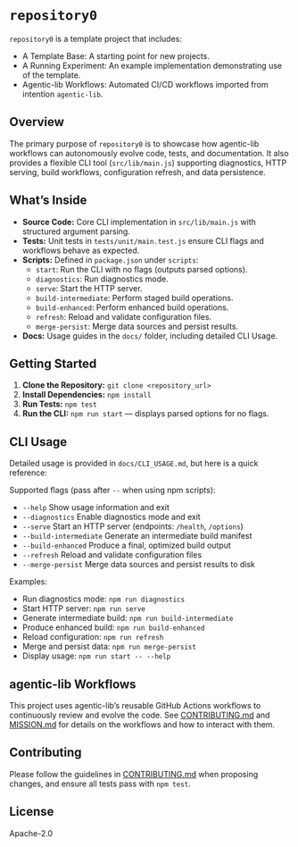 # `repository0`

`repository0` is a template project that includes:
- A Template Base: A starting point for new projects.
- A Running Experiment: An example implementation demonstrating use of the template.
- Agentic-lib Workflows: Automated CI/CD workflows imported from intentïon `agentic-lib`.

## Overview

The primary purpose of `repository0` is to showcase how agentic-lib workflows can autonomously evolve code, tests, and documentation. It also provides a flexible CLI tool (`src/lib/main.js`) supporting diagnostics, HTTP serving, build workflows, configuration refresh, and data persistence.

## What’s Inside

- **Source Code:**
  Core CLI implementation in `src/lib/main.js` with structured argument parsing.
- **Tests:**
  Unit tests in `tests/unit/main.test.js` ensure CLI flags and workflows behave as expected.
- **Scripts:**
  Defined in `package.json` under `scripts`:
  - `start`: Run the CLI with no flags (outputs parsed options).
  - `diagnostics`: Run diagnostics mode.
  - `serve`: Start the HTTP server.
  - `build-intermediate`: Perform staged build operations.
  - `build-enhanced`: Perform enhanced build operations.
  - `refresh`: Reload and validate configuration files.
  - `merge-persist`: Merge data sources and persist results.
- **Docs:**
  Usage guides in the `docs/` folder, including detailed CLI Usage.

## Getting Started

1. **Clone the Repository:**
   `git clone <repository_url>`
2. **Install Dependencies:**
   `npm install`
3. **Run Tests:**
   `npm test`
4. **Run the CLI:**
   `npm run start`  — displays parsed options for no flags.

## CLI Usage

Detailed usage is provided in `docs/CLI_USAGE.md`, but here is a quick reference:

Supported flags (pass after `--` when using npm scripts):
- `--help`               Show usage information and exit
- `--diagnostics`        Enable diagnostics mode and exit
- `--serve`              Start an HTTP server (endpoints: `/health`, `/options`)
- `--build-intermediate` Generate an intermediate build manifest
- `--build-enhanced`     Produce a final, optimized build output
- `--refresh`            Reload and validate configuration files
- `--merge-persist`      Merge data sources and persist results to disk

Examples:
- Run diagnostics mode: `npm run diagnostics`
- Start HTTP server: `npm run serve`
- Generate intermediate build: `npm run build-intermediate`
- Produce enhanced build: `npm run build-enhanced`
- Reload configuration: `npm run refresh`
- Merge and persist data: `npm run merge-persist`
- Display usage: `npm run start -- --help`

## agentic-lib Workflows

This project uses agentic-lib’s reusable GitHub Actions workflows to continuously review and evolve the code. See [CONTRIBUTING.md](CONTRIBUTING.md) and [MISSION.md](MISSION.md) for details on the workflows and how to interact with them.

## Contributing

Please follow the guidelines in [CONTRIBUTING.md](CONTRIBUTING.md) when proposing changes, and ensure all tests pass with `npm test`.

## License

Apache-2.0